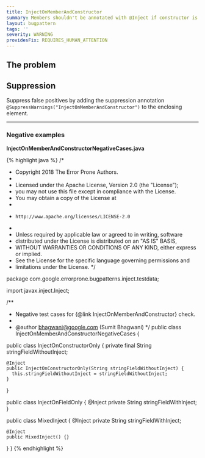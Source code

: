 ```yaml
---
title: InjectOnMemberAndConstructor
summary: Members shouldn't be annotated with @Inject if constructor is already annotated @Inject
layout: bugpattern
tags: ''
severity: WARNING
providesFix: REQUIRES_HUMAN_ATTENTION
---
```


<!--
*** AUTO-GENERATED, DO NOT MODIFY ***
To make changes, edit the @BugPattern annotation or the explanation in docs/bugpattern.
-->

## The problem


## Suppression
Suppress false positives by adding the suppression annotation `@SuppressWarnings("InjectOnMemberAndConstructor")` to the enclosing element.

----------

### Negative examples
__InjectOnMemberAndConstructorNegativeCases.java__

{% highlight java %}
/*
 * Copyright 2018 The Error Prone Authors.
 *
 * Licensed under the Apache License, Version 2.0 (the "License");
 * you may not use this file except in compliance with the License.
 * You may obtain a copy of the License at
 *
 *     http://www.apache.org/licenses/LICENSE-2.0
 *
 * Unless required by applicable law or agreed to in writing, software
 * distributed under the License is distributed on an "AS IS" BASIS,
 * WITHOUT WARRANTIES OR CONDITIONS OF ANY KIND, either express or implied.
 * See the License for the specific language governing permissions and
 * limitations under the License.
 */

package com.google.errorprone.bugpatterns.inject.testdata;

import javax.inject.Inject;

/**
 * Negative test cases for {@link InjectOnMemberAndConstructor} check.
 *
 * @author bhagwani@google.com (Sumit Bhagwani)
 */
public class InjectOnMemberAndConstructorNegativeCases {

  public class InjectOnConstructorOnly {
    private final String stringFieldWithoutInject;

    @Inject
    public InjectOnConstructorOnly(String stringFieldWithoutInject) {
      this.stringFieldWithoutInject = stringFieldWithoutInject;
    }
  }

  public class InjectOnFieldOnly {
    @Inject private String stringFieldWithInject;
  }

  public class MixedInject {
    @Inject private String stringFieldWithInject;

    @Inject
    public MixedInject() {}
  }
}
{% endhighlight %}

